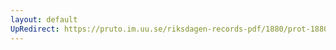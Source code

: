 ```yaml
---
layout: default
UpRedirect: https://pruto.im.uu.se/riksdagen-records-pdf/1880/prot-1880--ak--002/prot-1880--ak--002_005.pdf
---
```


